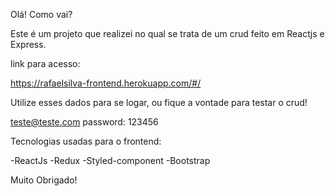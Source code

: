 Olá! Como vai?

Este é um  projeto que realizei no qual se trata de um crud feito em Reactjs e Express.

link para acesso:

https://rafaelsilva-frontend.herokuapp.com/#/

Utilize  esses dados para se logar, ou fique a vontade para testar o crud!

teste@teste.com
password: 123456

Tecnologias usadas para o frontend:

-ReactJs
-Redux
-Styled-component
-Bootstrap


Muito Obrigado!
